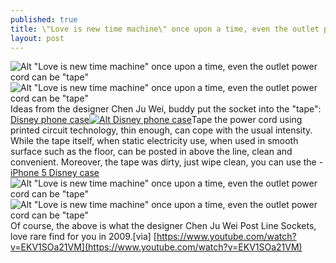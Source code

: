 ```yaml
---
published: true
title: \"Love is new time machine\" once upon a time, even the outlet power cord can be \"tape\"
layout: post
---
```

![Alt \"Love is new time machine\" once upon a time, even the outlet power cord can be \"tape\"](https://c2.staticflickr.com/8/7605/27192182850_1998d9c140_t.jpg)![Alt \"Love is new time machine\" once upon a time, even the outlet power cord can be \"tape\"](https://c2.staticflickr.com/8/7554/27396950801_f7bc645516.jpg)Ideas from the designer Chen Ju Wei, buddy put the socket into the \"tape\": [Disney phone case](http://www.nodcase.com/disney-cartoon-mickey-mouse-silicone-iphone-5-case-p-3874.html)[![Alt Disney phone case](http://www.nodcase.com/images/large/iphone5/disney_store_ip5131_lrg.jpg)](http://www.nodcase.com/disney-cartoon-mickey-mouse-silicone-iphone-5-case-p-3874.html)Tape the power cord using printed circuit technology, thin enough, can cope with the usual intensity. While the tape itself, when static electricity use, when used in smooth surface such as the floor, can be posted in above the line, clean and convenient. Moreover, the tape was dirty, just wipe clean, you can use the - [iPhone 5 Disney case](http://www.broadwayworld.com/central-pa/article/Fulton-Theatre-to-Stage-Disneys-NEWSIES-in-2017-20160314)![Alt \"Love is new time machine\" once upon a time, even the outlet power cord can be \"tape\"](https://c2.staticflickr.com/8/7204/26861271963_40143a32e6.jpg)![Alt \"Love is new time machine\" once upon a time, even the outlet power cord can be \"tape\"](https://c2.staticflickr.com/8/7669/27468678865_185299ddc9.jpg)Of course, the above is what the designer Chen Ju Wei Post Line Sockets, love rare find for you in 2009.[via] [https://www.youtube.com/watch?v=EKV1SOa21VM](https://www.youtube.com/watch?v=EKV1SOa21VM)